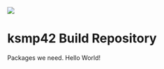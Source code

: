 ![](https://travis-ci.org/kmsp42/build.svg?branch=master)

# ksmp42 Build Repository

Packages we need.  Hello World!
